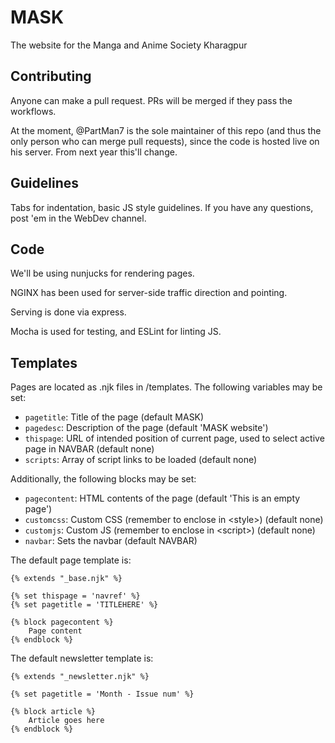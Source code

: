 # MASK
The website for the Manga and Anime Society Kharagpur

## Contributing
Anyone can make a pull request. PRs will be merged if they pass the workflows.

At the moment, @PartMan7 is the sole maintainer of this repo (and thus the only person who can merge pull requests), since the code is hosted live on his server. From next year this'll change.


## Guidelines

Tabs for indentation, basic JS style guidelines. If you have any questions, post 'em in the WebDev channel.


## Code

We'll be using nunjucks for rendering pages.

NGINX has been used for server-side traffic direction and pointing.

Serving is done via express.

Mocha is used for testing, and ESLint for linting JS.


## Templates

Pages are located as .njk files in /templates. The following variables may be set:

* `pagetitle`: Title of the page (default MASK)
* `pagedesc`: Description of the page (default 'MASK website')
* `thispage`: URL of intended position of current page, used to select active page in NAVBAR (default none)
* `scripts`: Array of script links to be loaded (default none)


Additionally, the following blocks may be set:

* `pagecontent`: HTML contents of the page (default 'This is an empty page')
* `customcss`: Custom CSS (remember to enclose in \<style>) (default none)
* `customjs`: Custom JS (remember to enclose in \<script>) (default none)
* `navbar`: Sets the navbar (default NAVBAR)


The default page template is:

```nunjucks
{% extends "_base.njk" %}

{% set thispage = 'navref' %}
{% set pagetitle = 'TITLEHERE' %}

{% block pagecontent %}
	Page content
{% endblock %}

```

The default newsletter template is:

```nunjucks
{% extends "_newsletter.njk" %}

{% set pagetitle = 'Month - Issue num' %}

{% block article %}
	Article goes here
{% endblock %}

```